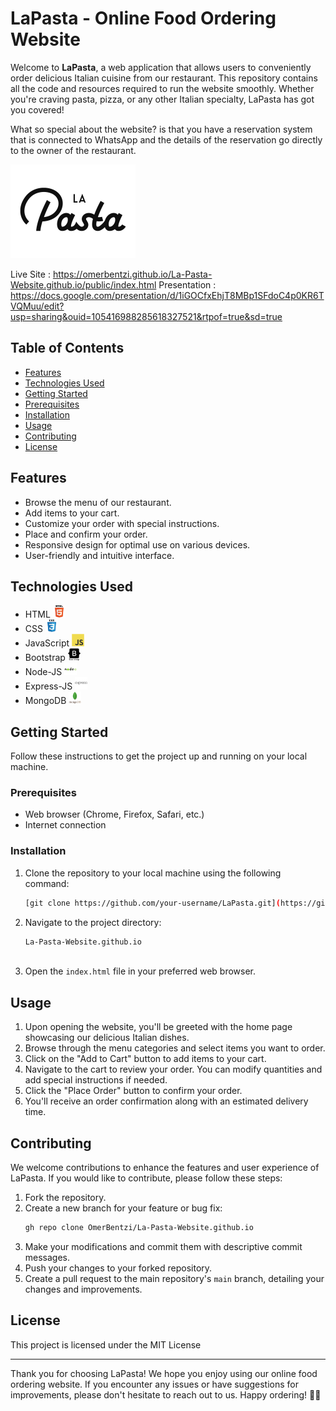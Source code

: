 # LaPasta - Online Food Ordering Website

Welcome to **LaPasta**, a web application that allows users to conveniently order delicious Italian cuisine from our restaurant. This repository contains all the code and resources required to run the website smoothly. Whether you're craving pasta, pizza, or any other Italian specialty, LaPasta has got you covered!

What so special about the website? is that you have a reservation system that is connected to WhatsApp and the details of the reservation go directly to the owner of the restaurant.

<img src="./public/images/LaPastaLogo.png" alt="LaPasta Logo" width="200">


Live Site : https://omerbentzi.github.io/La-Pasta-Website.github.io/public/index.html
Presentation :  https://docs.google.com/presentation/d/1iGOCfxEhjT8MBp1SFdoC4p0KR6TVQMuu/edit?usp=sharing&ouid=105416988285618327521&rtpof=true&sd=true
## Table of Contents

- [Features](#features)
- [Technologies Used](#technologies-used)
- [Getting Started](#getting-started)
- [Prerequisites](#prerequisites)
- [Installation](#installation)
- [Usage](#usage)
- [Contributing](#contributing)
- [License](#license)

## Features

- Browse the menu of our restaurant.
- Add items to your cart.
- Customize your order with special instructions.
- Place and confirm your order.
- Responsive design for optimal use on various devices.
- User-friendly and intuitive interface.

## Technologies Used

- HTML <img src="https://raw.githubusercontent.com/devicons/devicon/master/icons/html5/html5-original-wordmark.svg" alt="HTML Logo" width="20">
- CSS <img src="https://raw.githubusercontent.com/devicons/devicon/master/icons/css3/css3-original-wordmark.svg" alt="CSS Logo" width="20">
- JavaScript <img src="https://raw.githubusercontent.com/devicons/devicon/master/icons/javascript/javascript-original.svg" alt="JavaScript Logo" width="20">
- Bootstrap <img src="https://raw.githubusercontent.com/devicons/devicon/master/icons/bootstrap/bootstrap-plain-wordmark.svg" alt="Bootstrap Logo" width="20">
- Node-JS <img src="https://raw.githubusercontent.com/devicons/devicon/master/icons/nodejs/nodejs-original-wordmark.svg" alt="nodejs" width="20" height="20">
- Express-JS  <img src="https://raw.githubusercontent.com/devicons/devicon/master/icons/express/express-original-wordmark.svg" alt="express" width="20" height="20">
- MongoDB <img src="https://raw.githubusercontent.com/devicons/devicon/master/icons/mongodb/mongodb-original-wordmark.svg" alt="mongodb" width="20" height="20"> 

## Getting Started

Follow these instructions to get the project up and running on your local machine.

### Prerequisites

- Web browser (Chrome, Firefox, Safari, etc.)
- Internet connection

### Installation

1. Clone the repository to your local machine using the following command:

   ```bash
   [git clone https://github.com/your-username/LaPasta.git](https://github.com/OmerBentzi/La-Pasta-Website.github.io.git)
   ```

2. Navigate to the project directory:

   ```bash
   La-Pasta-Website.github.io
 

3. Open the `index.html` file in your preferred web browser.

## Usage

1. Upon opening the website, you'll be greeted with the home page showcasing our delicious Italian dishes.
2. Browse through the menu categories and select items you want to order.
3. Click on the "Add to Cart" button to add items to your cart.
4. Navigate to the cart to review your order. You can modify quantities and add special instructions if needed.
5. Click the "Place Order" button to confirm your order.
6. You'll receive an order confirmation along with an estimated delivery time.

## Contributing

We welcome contributions to enhance the features and user experience of LaPasta. If you would like to contribute, please follow these steps:

1. Fork the repository.
2. Create a new branch for your feature or bug fix:
   ```bash
   gh repo clone OmerBentzi/La-Pasta-Website.github.io
   ```
3. Make your modifications and commit them with descriptive commit messages.
4. Push your changes to your forked repository.
5. Create a pull request to the main repository's `main` branch, detailing your changes and improvements.

## License

This project is licensed under the MIT License

---

Thank you for choosing LaPasta! We hope you enjoy using our online food ordering website. If you encounter any issues or have suggestions for improvements, please don't hesitate to reach out to us. Happy ordering! 🍝🍕
